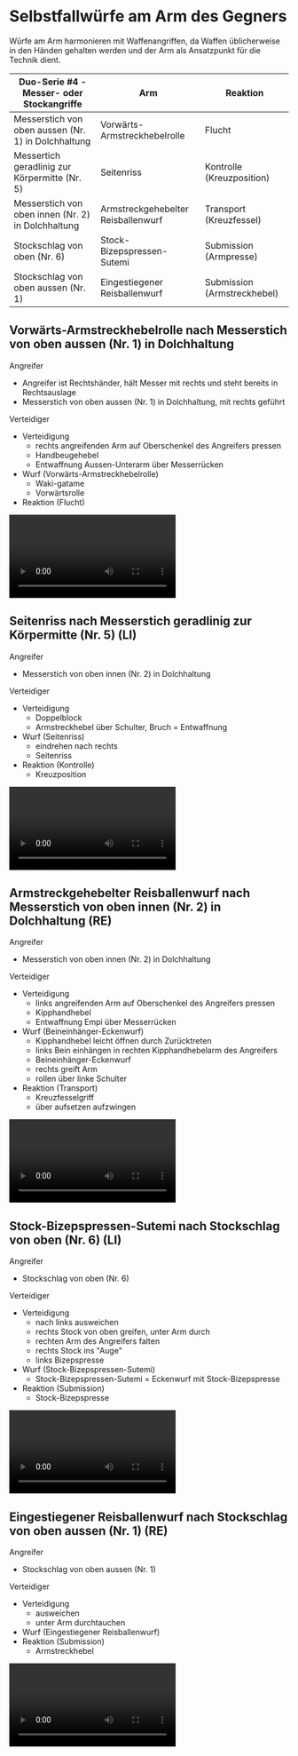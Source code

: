 # Selbstfallwürfe am Arm des Gegners

Würfe am Arm harmonieren mit Waffenangriffen, da Waffen üblicherweise in den Händen gehalten werden und der Arm als Ansatzpunkt für die Technik dient.

| Duo-Serie #4 - Messer- oder Stockangriffe           | Arm                                 | Reaktion                    |
|-----------------------------------------------------|-------------------------------------|-----------------------------|
| Messerstich von oben aussen (Nr. 1) in Dolchhaltung | Vorwärts-Armstreckhebelrolle        | Flucht                      |
| Messertich geradlinig zur Körpermitte (Nr. 5)       | Seitenriss                          | Kontrolle (Kreuzposition)   |
| Messerstich von oben innen (Nr. 2) in Dolchhaltung  | Armstreckgehebelter Reisballenwurf  | Transport (Kreuzfessel)     |
| Stockschlag  von oben (Nr. 6)                       | Stock-Bizepspressen-Sutemi          | Submission (Armpresse)      |
| Stockschlag von oben aussen (Nr. 1)                 | Eingestiegener Reisballenwurf       | Submission (Armstreckhebel) |


## Vorwärts-Armstreckhebelrolle nach Messerstich von oben aussen (Nr. 1) in Dolchhaltung

Angreifer

* Angreifer ist Rechtshänder, hält Messer mit rechts und steht bereits in Rechtsauslage
* Messerstich von oben aussen (Nr. 1) in Dolchhaltung, mit rechts geführt

Verteidiger

* Verteidigung
    * rechts angreifenden Arm auf Oberschenkel des Angreifers pressen
    * Handbeugehebel
    * Entwaffnung Aussen-Unterarm über Messerrücken
* Wurf (Vorwärts-Armstreckhebelrolle)
    * Waki-gatame
    * Vorwärtsrolle
* Reaktion (Flucht)

<video controls="true" allowfullscreen="true">
  <source src="https://hoochicken.github.io/dan-iv/images/video/kata-03-arm-01/video.mp4" type="video/mp4">
</video>

## Seitenriss nach Messerstich geradlinig zur Körpermitte (Nr. 5) (LI)

Angreifer

* Messerstich von oben innen (Nr. 2) in Dolchhaltung

Verteidiger

* Verteidigung
    * Doppelblock
    * Armstreckhebel über Schulter, Bruch = Entwaffnung
* Wurf (Seitenriss)
    * eindrehen nach rechts
    * Seitenriss
* Reaktion (Kontrolle)
    * Kreuzposition

<video controls="true" allowfullscreen="true">
  <source src="https://hoochicken.github.io/dan-iv/images/video/kata-03-arm-02/video.mp4" type="video/mp4">
</video>

## Armstreckgehebelter Reisballenwurf nach Messerstich von oben innen (Nr. 2) in Dolchhaltung (RE)

Angreifer

* Messerstich von oben innen (Nr. 2) in Dolchhaltung

Verteidiger

* Verteidigung
    * links angreifenden Arm auf Oberschenkel des Angreifers pressen
    * Kipphandhebel
    * Entwaffnung Empi über Messerrücken
* Wurf (Beineinhänger-Eckenwurf)
    * Kipphandhebel leicht öffnen durch Zurücktreten
    * links Bein einhängen in rechten Kipphandhebelarm des Angreifers
    * Beineinhänger-Eckenwurf
    * rechts greift Arm
    * rollen über linke Schulter
* Reaktion (Transport)
    * Kreuzfesselgriff
    * über aufsetzen aufzwingen

<video controls="true" allowfullscreen="true">
  <source src="https://hoochicken.github.io/dan-iv/images/video/kata-03-arm-03/video.mp4" type="video/mp4">
</video>

## Stock-Bizepspressen-Sutemi nach Stockschlag von oben (Nr. 6) (LI)

Angreifer

* Stockschlag von oben (Nr. 6)

Verteidiger

* Verteidigung
    * nach links ausweichen
    * rechts Stock von oben greifen, unter Arm durch
    * rechten Arm des Angreifers falten
    * rechts Stock ins "Auge"
    * links Bizepspresse
* Wurf (Stock-Bizepspressen-Sutemi)
    * Stock-Bizepspressen-Sutemi = Eckenwurf mit Stock-Bizepspresse
* Reaktion (Submission)
    * Stock-Bizepspresse

<video controls="true" allowfullscreen="true">
  <source src="https://hoochicken.github.io/dan-iv/images/video/kata-03-arm-04/video.mp4" type="video/mp4">
</video>

## Eingestiegener Reisballenwurf nach Stockschlag von oben aussen (Nr. 1) (RE)

Angreifer

* Stockschlag von oben aussen (Nr. 1)

Verteidiger

* Verteidigung
    * ausweichen
    * unter Arm durchtauchen
* Wurf (Eingestiegener Reisballenwurf)
* Reaktion (Submission)
    * Armstreckhebel

<video controls="true" allowfullscreen="true">
  <source src="https://hoochicken.github.io/dan-iv/images/video/kata-03-arm-05/video.mp4" type="video/mp4">
</video>
